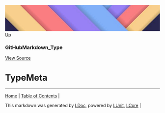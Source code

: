 ![](../Content/LDoc-banner-small.png "")
[Up](GitHubMarkdown_Type.md)
### GitHubMarkdown_Type
[View Source](../Markdown/GitHubMarkdown_Type.cs)
# TypeMeta
---

[Home](../../README.md) | [Table of Contents](../../TableOfContents.md) | 


This markdown was generated by [LDoc](https://github.com/CodeSingularity/LDoc), powered by [LUnit](https://github.com/CodeSingularity/LUnit), [LCore](https://github.com/CodeSingularity/LCore) | 

